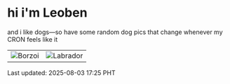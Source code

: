 # hi i'm Leoben

and i like dogs—so have some random dog pics that change whenever my CRON feels like it

|  |  |
|--------|----------|
| ![Borzoi](https://random-dog-vercel.vercel.app/api/random-borzoi?v=1754213142) | ![Labrador](https://random-dog-vercel.vercel.app/api/random-labrador?v=1754213142) |

Last updated: 2025-08-03 17:25 PHT

